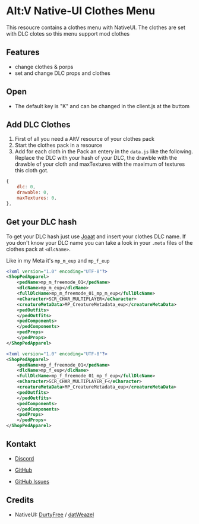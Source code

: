 # Alt:V Native-UI Clothes Menu

This resoucre contains a clothes menu with NativeUI. The clothes are set with DLC clotes so this menu support mod clothes

## Features

- change clothes & porps
- set and change DLC props and clothes

## Open
- The default key is "K" and can be changed in the client.js at the buttom

## Add DLC Clothes
1. First of all you need a AltV resource of your clothes pack
2. Start the clothes pack in a resource
3. Add for each cloth in the Pack an entery in the ``data.js`` like the following. Replace the DLC with your hash of your DLC, the drawble with the drawble of your cloth and maxTextures with the maximum of textures this cloth got.
```js
{
    dlc: 0,
    drawable: 0,
    maxTextures: 0,
},
```

## Get your DLC hash
To get your DLC hash just use [Joaat](https://docs.altv.mp/gta/articles/references/joaat.html) and insert your clothes DLC name.
If you don't know your DLC name you can take a look in your ``.meta`` files of the clothes pack at ``<dlcName>``. 

Like in my Meta it's ``mp_m_eup`` and ``mp_f_eup``

```xml
<?xml version="1.0" encoding="UTF-8"?>
<ShopPedApparel>
	<pedName>mp_m_freemode_01</pedName>
	<dlcName>mp_m_eup</dlcName>
	<fullDlcName>mp_m_freemode_01_mp_m_eup</fullDlcName>
	<eCharacter>SCR_CHAR_MULTIPLAYER</eCharacter>
	<creatureMetaData>MP_CreatureMetadata_eup</creatureMetaData>
	<pedOutfits>
	</pedOutfits>
	<pedComponents>
	</pedComponents>
	<pedProps>
	</pedProps>
</ShopPedApparel>
```

```xml
<?xml version="1.0" encoding="UTF-8"?>
<ShopPedApparel>
	<pedName>mp_f_freemode_01</pedName>
	<dlcName>mp_f_eup</dlcName>
	<fullDlcName>mp_f_freemode_01_mp_f_eup</fullDlcName>
	<eCharacter>SCR_CHAR_MULTIPLAYER_F</eCharacter>
	<creatureMetaData>MP_CreatureMetadata_eup</creatureMetaData>
	<pedOutfits>
	</pedOutfits>
	<pedComponents>
	</pedComponents>
	<pedProps>
	</pedProps>
</ShopPedApparel>
```
## Kontakt
- [Discord](https://discordapp.com/users/396472444388376577)

- [GitHub](https://github.com/ExXTreMe315)
- [GitHub Issues](https://github.com/ExXTreMe31/clothes-menu/issues)

## Credits

- NativeUI: [DurtyFree](https://github.com/DurtyFree/alt-V-NativeUI) / [datWeazel](https://github.com/datWeazel/alt-V-NativeUI)